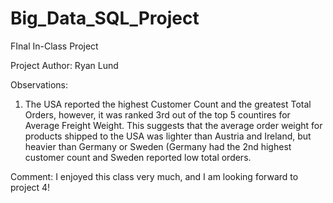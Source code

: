 # Big_Data_SQL_Project
FInal In-Class Project

Project Author: Ryan Lund

Observations: 
1) The USA reported the highest Customer Count and the greatest Total Orders, however, it was ranked 3rd out of the top 5 countires for Average Freight Weight. This suggests that the average order weight for products shipped to the USA was lighter than Austria and Ireland, but heavier than Germany or Sweden (Germany had the 2nd highest customer count and Sweden reported low total orders.


Comment:
I enjoyed this class very much, and I am looking forward to project 4!
